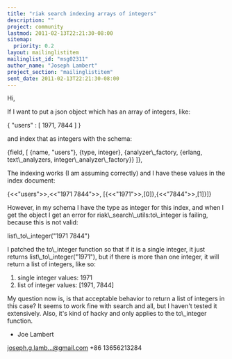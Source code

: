 ```yaml
---
title: "riak search indexing arrays of integers"
description: ""
project: community
lastmod: 2011-02-13T22:21:30-08:00
sitemap:
  priority: 0.2
layout: mailinglistitem
mailinglist_id: "msg02311"
author_name: "Joseph Lambert"
project_section: "mailinglistitem"
sent_date: 2011-02-13T22:21:30-08:00
---
```



Hi,

If I want to put a json object which has an array of integers, like:

{
 "users" : [ 1971, 7844 ]
}

and index that as integers with the schema:

{field, [
 {name, "users"},
 {type, integer},
 {analyzer\\_factory, {erlang, text\\_analyzers, integer\\_analyzer\\_factory}}
]},

The indexing works (I am assuming correctly) and I have these values in the
index document:

{&lt;&lt;"users"&gt;&gt;,&lt;&lt;"1971 7844"&gt;&gt;, [{&lt;&lt;"1971"&gt;&gt;,[0]},{&lt;&lt;"7844"&gt;&gt;,[1]}]}

However, in my schema I have the type as integer for this index, and when I
get the object I get an error for riak\\_search\\_utils:to\\_integer is failing,
because this is not valid:

list\\_to\\_integer("1971 7844")

I patched the to\\_integer function so that if it is a single integer, it just
returns list\\_to\\_integer("1971"), but if there is more than one integer, it
will return a list of integers, like so:

1) single integer values: 1971
2) list of integer values: [1971, 7844]

My question now is, is that acceptable behavior to return a list of integers
in this case? It seems to work fine with search and all, but I haven't
tested it extensively. Also, it's kind of hacky and only applies to the
to\\_integer function.

- Joe Lambert

joseph.g.lamb...@gmail.com
+86 13656213284
